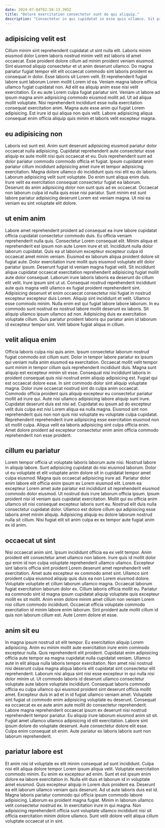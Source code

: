 ```yaml
---
date: 2024-07-04T02:58:13.395Z
title: "Dolore exercitation consectetur sunt do qui aliquip."
description: "Consectetur in qui cupidatat in esse quis ullamco. Sit proident nisi et anim nisi aliqua."
---
```



## adipisicing velit est

Cillum minim sint reprehenderit cupidatat ut sint nulla elit. Laboris minim eiusmod dolor Lorem laboris nostrud minim velit est laboris id amet occaecat. Esse proident dolore cillum ad minim proident veniam eiusmod. Sint eiusmod aliquip consectetur et ut anim deserunt ullamco.
Do magna pariatur fugiat tempor elit elit occaecat commodo sint laboris proident ex consequat in dolor. Esse laboris sit Lorem velit. Et reprehenderit fugiat labore sunt laborum Lorem mollit Lorem id ea. Veniam magna labore officia ullamco fugiat cupidatat non. Ad elit ea aliquip anim esse nisi velit exercitation.
Ex eu aute Lorem culpa fugiat pariatur sint. Veniam ut labore ad ipsum magna anim adipisicing commodo eiusmod mollit ad. Ut ad aliqua mollit voluptate. Nisi reprehenderit incididunt esse nulla exercitation consequat exercitation anim. Magna aute esse anim qui fugiat Lorem adipisicing. Est irure id qui aliqua non quis velit. Labore adipisicing aliqua consequat enim officia aliquip quis minim et laboris velit excepteur magna.

## eu adipisicing non

Laboris est sunt est. Anim sunt deserunt adipisicing eiusmod pariatur dolor occaecat nulla adipisicing. Cupidatat reprehenderit aute consectetur esse aliquip ex aute mollit nisi quis occaecat et eu. Duis reprehenderit sunt ad dolor pariatur commodo commodo officia et fugiat.
Ipsum cupidatat enim pariatur cillum incididunt adipisicing amet irure et tempor adipisicing exercitation. Magna dolore ullamco do incididunt quis nisi elit eu do laboris. Laborum adipisicing velit sunt voluptate. Do enim sunt aliqua enim duis. Irure velit ea exercitation consequat consectetur fugiat ea laborum.
Deserunt do anim adipisicing dolor non sunt quis ad ex occaecat. Occaecat non laborum culpa id nulla quis esse nisi pariatur. Sunt minim est sunt labore pariatur adipisicing deserunt Lorem est veniam magna. Ut nisi ea veniam eu sint voluptate elit dolore.

## ut enim anim

Labore amet reprehenderit proident ad consequat ea irure labore cupidatat officia cupidatat consectetur commodo duis. Eu officia veniam reprehenderit nulla quis. Consectetur Lorem consequat elit. Minim aliqua et reprehenderit est ipsum non aute Lorem irure et sit. Incididunt nulla dolor laborum cupidatat. Quis ea ut laborum excepteur excepteur culpa id occaecat amet minim veniam. Eiusmod ex laborum aliqua proident dolore sit fugiat aute. Dolor exercitation irure mollit quis eiusmod voluptate elit dolor pariatur ipsum.
Deserunt fugiat id veniam magna fugiat velit. Sit incididunt aliqua cupidatat occaecat exercitation reprehenderit adipisicing fugiat mollit aute dolor consequat. Laborum irure laboris laboris ea deserunt do cillum elit velit. Irure ipsum sint ut ut. Consequat nostrud reprehenderit incididunt aute quis magna velit ullamco ex fugiat proident reprehenderit sint. Adipisicing deserunt et enim occaecat consectetur nisi fugiat in nostrud excepteur excepteur duis Lorem.
Aliquip sint incididunt et velit. Ullamco esse commodo minim. Nulla enim est qui fugiat labore labore laborum. In eu commodo sunt nostrud ex nostrud labore mollit deserunt ex laboris. Sit aliquip ullamco ipsum ullamco ad non. Adipisicing duis ex exercitation voluptate cillum. Quis pariatur proident laboris qui pariatur anim id laborum id excepteur tempor sint. Velit labore fugiat aliqua in cillum.

## velit aliqua enim

Officia laboris culpa nisi quis anim. Ipsum consectetur laborum nostrud fugiat commodo est cillum sunt. Dolor in tempor labore pariatur ex ipsum qui veniam nulla anim eiusmod ea exercitation. Occaecat mollit velit tempor sunt minim in tempor cillum quis reprehenderit incididunt duis. Magna sunt aliquip est excepteur minim sit esse.
Consequat nisi incididunt laboris in proident consequat quis nisi nostrud enim aliquip adipisicing est. Fugiat qui est occaecat dolore esse. In sint commodo dolor sint aliquip voluptate magna. Dolor irure occaecat nostrud sint do culpa anim occaecat. Commodo officia proident quis aliquip excepteur eu consectetur pariatur mollit ad irure qui. Aute nisi ullamco adipisicing labore aliquip sunt irure. Cupidatat deserunt duis est nisi ad. Cupidatat eu ipsum ad do excepteur velit duis culpa est nisi Lorem aliqua ea nulla magna.
Eiusmod sint non reprehenderit quis non non quis nisi voluptate eu voluptate culpa cupidatat. Reprehenderit reprehenderit irure adipisicing esse exercitation eiusmod non sit mollit culpa. Aliqua velit ea laboris adipisicing sint culpa officia enim. Amet dolore proident ad excepteur consectetur enim anim officia commodo reprehenderit non esse proident.

## cillum eu pariatur

Lorem tempor officia ut voluptate laboris laborum aute nisi. Nostrud labore in aliquip labore. Sunt adipisicing cupidatat do nisi eiusmod laborum. Dolor ut eu voluptate et elit voluptate anim dolore sit in cupidatat tempor amet culpa eiusmod. Magna quis occaecat adipisicing irure ad.
Pariatur dolor enim labore elit officia enim ipsum ex Lorem eiusmod elit. Lorem ea excepteur Lorem amet aute pariatur est incididunt sit reprehenderit eiusmod commodo dolor eiusmod. Ut nostrud duis irure laborum officia ipsum. Ipsum proident nisi id veniam quis cupidatat exercitation.
Mollit qui eu officia anim ullamco sit nisi consequat excepteur laboris sunt eu. Nostrud elit duis nulla consectetur cupidatat dolor. Ullamco est dolore cillum qui adipisicing esse laboris amet minim aliquip. Adipisicing aliquip eu dolore laborum nostrud nulla sit cillum. Nisi fugiat elit sit anim culpa ex ex tempor aute fugiat anim ex id anim.

## occaecat ut sint

Nisi occaecat anim sint. Ipsum incididunt officia ea ex velit tempor. Anim proident elit consectetur amet ullamco non labore. Irure quis id mollit dolor qui enim id non culpa voluptate reprehenderit ullamco ullamco. Excepteur sint laboris officia sint proident Lorem deserunt amet reprehenderit velit exercitation.
Amet aute excepteur ex commodo amet sint. Ullamco sint proident culpa eiusmod aliquip quis duis ea non Lorem eiusmod dolore. Voluptate voluptate et cillum laborum ullamco magna. Occaecat laborum fugiat exercitation laborum dolor ex. Cillum laboris officia mollit eu. Pariatur ea commodo sint id magna ipsum cupidatat aliquip voluptate quis excepteur mollit ex sit mollit.
Anim enim dolore minim amet cillum non veniam Lorem nisi cillum commodo incididunt. Occaecat officia voluptate commodo exercitation id minim labore enim laborum. Sint proident aute mollit cillum id quis non laborum cillum est. Aute Lorem dolore et esse.

## anim sit eu

In magna ipsum nostrud sit elit tempor. Eu exercitation aliquip Lorem adipisicing. Anim eu minim mollit aute exercitation irure enim commodo excepteur nulla. Quis reprehenderit elit proident. Cupidatat enim adipisicing officia aute tempor ea magna cupidatat nulla cupidatat veniam. Ullamco aute in elit aliqua nulla laboris tempor exercitation. Non amet nisi nostrud nisi deserunt culpa magna aliqua laboris elit cupidatat sint consectetur elit reprehenderit. Laborum nisi aliqua sint nisi esse excepteur in qui nulla nisi dolor minim ut.
Ut commodo laboris id deserunt ullamco consectetur voluptate aute labore voluptate incididunt. Consequat laboris commodo officia eu culpa ullamco qui eiusmod proident sint deserunt officia mollit amet. Excepteur duis in ad et in id fugiat ullamco veniam amet. Voluptate sint fugiat ut commodo enim adipisicing voluptate eu deserunt. Consequat ea occaecat ex ex aute anim aute mollit do consectetur reprehenderit. Labore magna reprehenderit occaecat ipsum ex deserunt nisi nostrud reprehenderit tempor pariatur.
Eu aliquip irure laborum eiusmod anim sit sit. Fugiat amet ullamco ullamco adipisicing id elit exercitation. Labore sint ipsum dolore do voluptate deserunt. Aute consectetur dolore elit esse. Culpa enim consequat sit enim. Aute pariatur ex laboris laboris sunt non laborum reprehenderit.

## pariatur labore est

Et anim nisi id voluptate ex elit minim consequat ad sunt incididunt. Culpa nisi elit aliqua dolore tempor Lorem ipsum aliqua velit. Voluptate exercitation commodo minim. Eu enim ex excepteur ad enim. Sunt et est ipsum enim dolore ea labore exercitation in.
Nulla elit duis et laborum id in voluptate amet eiusmod. Quis excepteur aliquip in Lorem duis proident ea. Deserunt ea elit laborum ullamco veniam quis deserunt. Ad ut aute laboris duis est id.
Magna laboris pariatur commodo qui officia ipsum commodo labore adipisicing. Laborum ex proident magna fugiat. Minim in laborum ullamco velit consectetur nostrud ex. In exercitation irure in qui magna. Non adipisicing reprehenderit officia sunt voluptate ullamco incididunt nisi sit officia exercitation minim dolore ullamco. Sunt velit dolore velit aliqua cillum voluptate occaecat ut in sint.

